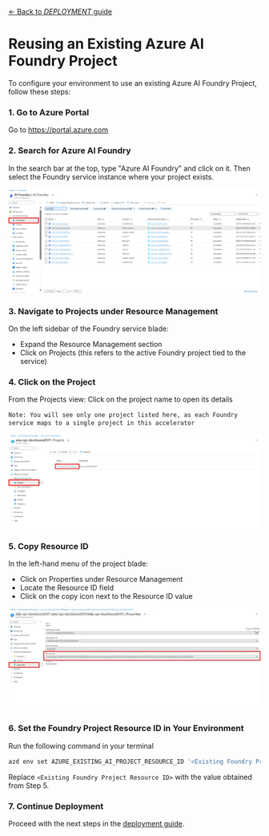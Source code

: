 [← Back to *DEPLOYMENT* guide](/docs/DeploymentGuide.md#deployment-options--steps)

# Reusing an Existing Azure AI Foundry Project
To configure your environment to use an existing Azure AI Foundry Project, follow these steps:

### 1. Go to Azure Portal
Go to https://portal.azure.com

### 2. Search for Azure AI Foundry
In the search bar at the top, type "Azure AI Foundry" and click on it. Then select the Foundry service instance where your project exists.

![foundry project](/docs/images/re_use_foundry_project/azure_ai_foundry_list.png)

### 3. Navigate to Projects under Resource Management
On the left sidebar of the Foundry service blade:

- Expand the Resource Management section
- Click on Projects (this refers to the active Foundry project tied to the service)

### 4. Click on the Project
From the Projects view: Click on the project name to open its details

    Note: You will see only one project listed here, as each Foundry service maps to a single project in this accelerator

![project](/docs/images/re_use_foundry_project/navigate_to_projects.png)

### 5. Copy Resource ID
In the left-hand menu of the project blade: 

- Click on Properties under Resource Management
- Locate the Resource ID field
- Click on the copy icon next to the Resource ID value

![Properties](/docs/images/re_use_foundry_project/project_resource_id.png)

### 6. Set the Foundry Project Resource ID in Your Environment
Run the following command in your terminal
```bash
azd env set AZURE_EXISTING_AI_PROJECT_RESOURCE_ID '<Existing Foundry Project Resource ID>'
```
Replace `<Existing Foundry Project Resource ID>` with the value obtained from Step 5.

### 7. Continue Deployment
Proceed with the next steps in the [deployment guide](/docs/DeploymentGuide.md#deployment-options--steps).
